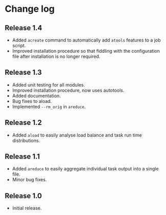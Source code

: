 # Change log

## Release 1.4
* Added `acreate` command to automatically add `atools` features to a job
    script.
* Improved installation procedure so that fiddling with the configuration
    file after installation is no longer required.

## Release 1.3
* Added unit testing for all modules.
* Improved installation procedure, now uses autotools.
* Added documentation.
* Bug fixes to aload.
* Implemented `--rm_orig` in `areduce`.

## Release 1.2
* Added `aload` to easily analyse load balance and task run time
    distributions.

## Release 1.1
* Added `areduce` to easily aggregate individual task output into a single
    file.
* Minor bug fixes.

## Release 1.0
* Initial release.
